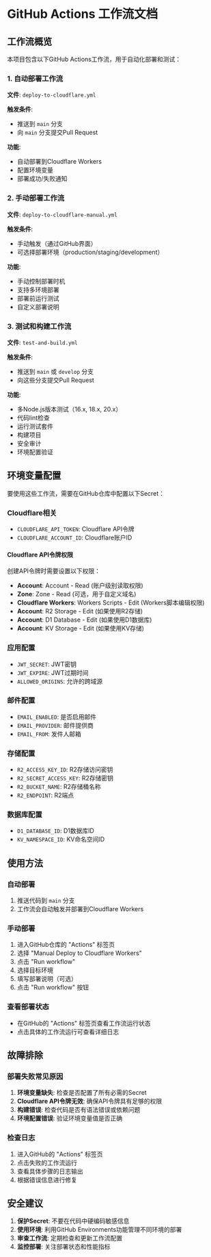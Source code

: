 # GitHub Actions 工作流文档

## 工作流概览

本项目包含以下GitHub Actions工作流，用于自动化部署和测试：

### 1. 自动部署工作流
**文件**: `deploy-to-cloudflare.yml`

**触发条件**:
- 推送到 `main` 分支
- 向 `main` 分支提交Pull Request

**功能**:
- 自动部署到Cloudflare Workers
- 配置环境变量
- 部署成功/失败通知

### 2. 手动部署工作流
**文件**: `deploy-to-cloudflare-manual.yml`

**触发条件**:
- 手动触发（通过GitHub界面）
- 可选择部署环境（production/staging/development）

**功能**:
- 手动控制部署时机
- 支持多环境部署
- 部署前运行测试
- 自定义部署说明

### 3. 测试和构建工作流
**文件**: `test-and-build.yml`

**触发条件**:
- 推送到 `main` 或 `develop` 分支
- 向这些分支提交Pull Request

**功能**:
- 多Node.js版本测试（16.x, 18.x, 20.x）
- 代码lint检查
- 运行测试套件
- 构建项目
- 安全审计
- 环境配置验证

## 环境变量配置

要使用这些工作流，需要在GitHub仓库中配置以下Secret：

### Cloudflare相关
- `CLOUDFLARE_API_TOKEN`: Cloudflare API令牌
- `CLOUDFLARE_ACCOUNT_ID`: Cloudflare账户ID

#### Cloudflare API令牌权限

创建API令牌时需要设置以下权限：
- **Account**: Account - Read (账户级别读取权限)
- **Zone**: Zone - Read (可选，用于自定义域名)
- **Cloudflare Workers**: Workers Scripts - Edit (Workers脚本编辑权限)
- **Account**: R2 Storage - Edit (如果使用R2存储)
- **Account**: D1 Database - Edit (如果使用D1数据库)
- **Account**: KV Storage - Edit (如果使用KV存储)

### 应用配置
- `JWT_SECRET`: JWT密钥
- `JWT_EXPIRE`: JWT过期时间
- `ALLOWED_ORIGINS`: 允许的跨域源

### 邮件配置
- `EMAIL_ENABLED`: 是否启用邮件
- `EMAIL_PROVIDER`: 邮件提供商
- `EMAIL_FROM`: 发件人邮箱

### 存储配置
- `R2_ACCESS_KEY_ID`: R2存储访问密钥
- `R2_SECRET_ACCESS_KEY`: R2存储密钥
- `R2_BUCKET_NAME`: R2存储桶名称
- `R2_ENDPOINT`: R2端点

### 数据库配置
- `D1_DATABASE_ID`: D1数据库ID
- `KV_NAMESPACE_ID`: KV命名空间ID

## 使用方法

### 自动部署
1. 推送代码到 `main` 分支
2. 工作流会自动触发并部署到Cloudflare Workers

### 手动部署
1. 进入GitHub仓库的 "Actions" 标签页
2. 选择 "Manual Deploy to Cloudflare Workers"
3. 点击 "Run workflow"
4. 选择目标环境
5. 填写部署说明（可选）
6. 点击 "Run workflow" 按钮

### 查看部署状态
- 在GitHub的 "Actions" 标签页查看工作流运行状态
- 点击具体的工作流运行可查看详细日志

## 故障排除

### 部署失败常见原因
1. **环境变量缺失**: 检查是否配置了所有必需的Secret
2. **Cloudflare API令牌无效**: 确保API令牌具有足够的权限
3. **构建错误**: 检查代码是否有语法错误或依赖问题
4. **环境配置错误**: 验证环境变量值是否正确

### 检查日志
1. 进入GitHub的 "Actions" 标签页
2. 点击失败的工作流运行
3. 查看具体步骤的日志输出
4. 根据错误信息进行修复

## 安全建议

1. **保护Secret**: 不要在代码中硬编码敏感信息
2. **使用环境**: 利用GitHub Environments功能管理不同环境的部署
3. **审查工作流**: 定期检查和更新工作流配置
4. **监控部署**: 关注部署状态和性能指标